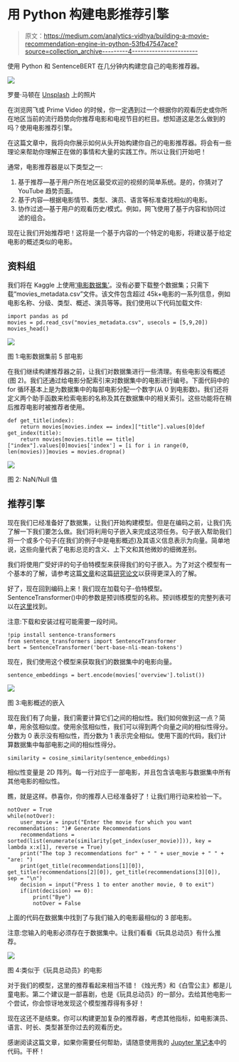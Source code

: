 # 用 Python 构建电影推荐引擎

> 原文：<https://medium.com/analytics-vidhya/building-a-movie-recommendation-engine-in-python-53fb47547ace?source=collection_archive---------4----------------------->

使用 Python 和 SentenceBERT 在几分钟内构建您自己的电影推荐器。

![](img/98b94c9fceb39f77431f66d3161427d9.png)

罗曼·马顿在 [Unsplash](https://unsplash.com/?utm_source=medium&utm_medium=referral) 上的照片

在浏览网飞或 Prime Video 的时候，你一定遇到过一个根据你的观看历史或你所在地区当前的流行趋势向你推荐电影和电视节目的栏目。想知道这是怎么做到的吗？使用电影推荐引擎。

在这篇文章中，我将向你展示如何从头开始构建你自己的电影推荐器。将会有一些理论来帮助你理解正在做的事情和大量的实践工作。所以让我们开始吧！

通常，电影推荐器是以下类型之一:

1.  基于推荐—基于用户所在地区最受欢迎的视频的简单系统。是的，你猜对了 YouTube 趋势页面。
2.  基于内容—根据电影情节、类型、演员、语言等标准查找相似的电影。
3.  协作过滤—基于用户的观看历史/模式。例如，网飞使用了基于内容和协同过滤的组合。

现在让我们开始推荐吧！这将是一个基于内容的一个特定的电影，将建议基于给定电影的概述类似的电影。

## 资料组

我们将在 Kaggle 上使用[‘电影数据集’](https://www.kaggle.com/rounakbanik/the-movies-dataset)。没有必要下载整个数据集；只需下载“movies_metadata.csv”文件。该文件包含超过 45k+电影的一系列信息，例如电影名称、分级、类型、概述、演员等等。我们使用以下代码加载文件:

```
import pandas as pd
movies = pd.read_csv("movies_metadata.csv", usecols = [5,9,20])
movies_head()
```

![](img/c30f5b652d200a4ae9382c456461493d.png)

图 1:电影数据集前 5 部电影

在我们继续构建推荐器之前，让我们对数据集进行一些清理。有些电影没有概述(图 2)。我们还通过给电影分配索引来对数据集中的电影进行编号。下面代码中的 for 循环基本上是为数据集中的每部电影分配一个数字(从 0 到电影数)。我们还将定义两个助手函数来检索电影的名称及其在数据集中的相关索引。这些功能将在稍后推荐电影时被推荐者使用。

```
def get_title(index):
    return movies[movies.index == index]["title"].values[0]def get_index(title):
    return movies[movies.title == title]["index"].values[0]movies['index'] = [i for i in range(0, len(movies))]movies = movies.dropna()
```

![](img/e1de914b15ccf878877978b4dd8cc554.png)

图 2: NaN/Null 值

## **推荐引擎**

现在我们已经准备好了数据集，让我们开始构建模型。但是在编码之前，让我们先了解一下我们要怎么做。我们将利用句子嵌入来完成这项任务。句子嵌入帮助我们将一个或多个句子(在我们的例子中是电影概述)及其语义信息表示为向量。简单地说，这些向量代表了电影总览的含义、上下文和其他微妙的细微差别。

我们将使用广受好评的句子伯特模型来获得我们的句子嵌入。为了对这个模型有一个基本的了解，请参考这篇[文章](https://www.analyticsvidhya.com/blog/2020/08/top-4-sentence-embedding-techniques-using-python/)和这篇[研究论文](https://arxiv.org/abs/1908.10084)以获得更深入的了解。

好了，现在回到编码上来！我们现在加载句子-伯特模型。SentenceTransformer()中的参数是预训练模型的名称。预训练模型的完整列表可以在[这里](https://github.com/UKPLab/sentence-transformers/blob/master/docs/pretrained-models/sts-models.md)找到。

注意:下载和安装过程可能需要一段时间。

```
!pip install sentence-transformers
from sentence_transformers import SentenceTransformer
bert = SentenceTransformer('bert-base-nli-mean-tokens')
```

现在，我们使用这个模型来获取我们的数据集中的电影向量。

```
sentence_embeddings = bert.encode(movies['overview'].tolist())
```

![](img/0f7d0b840b401d000b11e62d4ab9adb8.png)

图 3:电影概述的嵌入

现在我们有了向量，我们需要计算它们之间的相似性。我们如何做到这一点？简单，用余弦相似度。使用余弦相似性，我们可以得到两个向量之间的相似性得分。分数为 0 表示没有相似性，而分数为 1 表示完全相似。使用下面的代码，我们计算数据集中每部电影之间的相似性得分。

```
similarity = cosine_similarity(sentence_embeddings)
```

相似性变量是 2D 阵列。每一行对应于一部电影，并且包含该电影与数据集中所有其他电影的相似性。

瞧，就是这样。恭喜你，你的推荐人已经准备好了！让我们用行动来检验一下。

```
notOver = True
while(notOver):
    user_movie = input("Enter the movie for which you want recommendations: ")# Generate Recommendations
    recommendations = sorted(list(enumerate(similarity[get_index(user_movie)])), key = lambda x:x[1], reverse = True)
    print("The top 3 recommendations for" + " " + user_movie + " " + "are: ")
    print(get_title(recommendations[1][0]), get_title(recommendations[2][0]), get_title(recommendations[3][0]), sep = "\n")
    decision = input("Press 1 to enter another movie, 0 to exit")
    if(int(decision) == 0):
        print("Bye")
        notOver = False
```

上面的代码在数据集中找到了与我们输入的电影最相似的 3 部电影。

注意:您输入的电影必须存在于数据集中。让我们看看《玩具总动员》有什么推荐。

![](img/1d7c4f486ee0cb0c5b14e772f53ce720.png)

图 4:类似于《玩具总动员》的电影

对于我们的模型，这里的推荐看起来相当不错！《烛光秀》和《白雪公主》都是儿童电影。第二个建议是一部喜剧，也是《玩具总动员》的一部分。去给其他电影一个尝试，你会惊讶地发现这个模型推荐得有多好！

现在这还不是结束。你可以构建更加复杂的推荐器，考虑其他指标，如电影演员、语言、时长、类型甚至你过去的观看历史。

感谢阅读这篇文章，如果你需要任何帮助，请随意使用我的 [Jupyter 笔记本](https://github.com/anshbordia/movie-recommender-bert)中的代码。干杯！